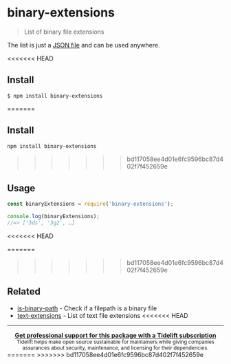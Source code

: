 # binary-extensions

> List of binary file extensions

The list is just a [JSON file](binary-extensions.json) and can be used anywhere.

<<<<<<< HEAD

## Install

```
$ npm install binary-extensions
```

=======
## Install

```sh
npm install binary-extensions
```
>>>>>>> bd117058ee4d01e6fc9596bc87d402f7f452659e

## Usage

```js
const binaryExtensions = require('binary-extensions');

console.log(binaryExtensions);
//=> ['3ds', '3g2', …]
```

<<<<<<< HEAD

=======
>>>>>>> bd117058ee4d01e6fc9596bc87d402f7f452659e
## Related

- [is-binary-path](https://github.com/sindresorhus/is-binary-path) - Check if a filepath is a binary file
- [text-extensions](https://github.com/sindresorhus/text-extensions) - List of text file extensions
<<<<<<< HEAD


---

<div align="center">
	<b>
		<a href="https://tidelift.com/subscription/pkg/npm-binary-extensions?utm_source=npm-binary-extensions&utm_medium=referral&utm_campaign=readme">Get professional support for this package with a Tidelift subscription</a>
	</b>
	<br>
	<sub>
		Tidelift helps make open source sustainable for maintainers while giving companies<br>assurances about security, maintenance, and licensing for their dependencies.
	</sub>
</div>
=======
>>>>>>> bd117058ee4d01e6fc9596bc87d402f7f452659e
